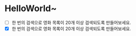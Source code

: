 # HelloWorld~
- [ ] 한 번의 검색으로 영화 목록이 20개 이상 검색되도록 만들어보세요.
- [x] 한 번의 검색으로 영화 목록이 20개 이상 검색되도록 만들어보세요.
